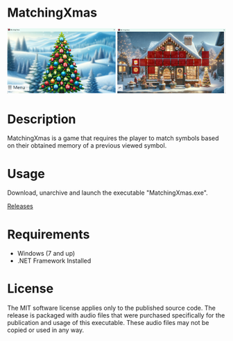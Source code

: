# MatchingXmas
<img src="https://raw.githubusercontent.com/jetspiking/MatchingXmas/main/Screenshots/Gameplay0.png" Width="250">  <img src="https://raw.githubusercontent.com/jetspiking/MatchingXmas/main/Screenshots/Gameplay1.png" Width="250">

# Description
MatchingXmas is a game that requires the player to match symbols based on their obtained memory of a previous viewed symbol.

# Usage
Download, unarchive and launch the executable "MatchingXmas.exe".

[Releases](https://github.com/jetspiking/MatchingXmas/releases)

# Requirements
- Windows (7 and up)
- .NET Framework Installed

# License
The MIT software license applies only to the published source code. The release is packaged with audio files that were purchased specifically for the publication and usage of this executable. These audio files may not be copied or used in any way.
